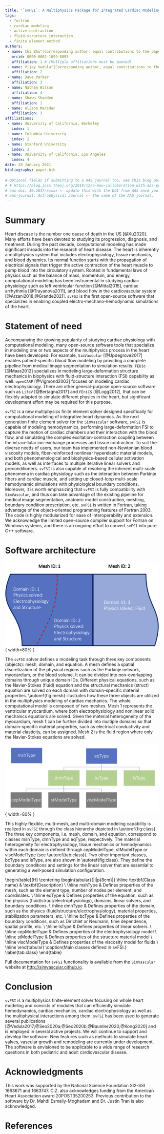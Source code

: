 ```yaml
---
title: '`svFSI`: A Multiphysics Package for Integrated Cardiac Modeling'
tags:
  - fortran
  - cardiac modeling
  - active contraction
  - fluid-structure interaction
  - finite element method
authors:
 - name: Chi Zhu^[Corresponding author, equal contributions to the paper]
   orcid: 0000-0002-1099-8893
   affiliation: 1 # (Multiple affiliations must be quoted)
 - name: Vijay Vedula^[Corresponding author, equal contributions to the paper]
   affiliation: 2
 - name: Dave Parker
   affiliation: 3
 - name: Nathan Wilson
   affiliation: 4
 - name: Shawn Shadden
   affiliation: 1
 - name: Alison Marsden
   affiliation: 3
affiliations:
 - name: University of California, Berkeley
   index: 1
 - name: Columbia University
   index: 2
 - name: Stanford University
   index: 3
 - name: University of California, Los Angeles
   index: 4
date: 20 January 2021
bibliography: paper.bib

# Optional fields if submitting to a AAS journal too, see this blog post:
# # https://blog.joss.theoj.org/2018/12/a-new-collaboration-with-aas-publishing
# aas-doi: 10.3847/xxxxx <- update this with the DOI from AAS once you know it.
# aas-journal: Astrophysical Journal <- The name of the AAS journal.
---
```


# Summary

Heart disease is the number one cause of death in the US [@Xu2020]. Many efforts have been devoted to studying its progression, diagnosis, and treatment. During the past decade, computational modeling has made significant inroads into the research of heart disease. The heart is inherently a multiphysics system that includes electrophysiology, tissue mechanics, and blood dynamics. Its normal function starts with the propagation of electrical signals that trigger the active contraction of the heart muscle to pump blood into the circulatory system. Rooted in fundamental laws of physics such as the balance of mass, momentum, and energy, computational modeling has been instrumental in studying cardiac physiology such as left ventricular function [@Mittal2015], cardiac arrhythmia [@Trayanova2011], and blood flow in the cardiovascular system [@Arzani2018;@Grande2021]. `svFSI` is the first open-source software that specializes in enabling coupled electro-mechano-hemodynamic simulations of the heart.

# Statement of need

Accompanying the growing popularity of studying cardiac physiology with computational modeling, many open-source software tools that specialize in modeling one or two aspects of the multiphysics process in the heart have been developed. For example, `SimVascular` [@Updegrove2017] enables patient-specific blood flow modeling by providing a complete pipeline from medical image segmentation to simulation results. `FEBio` [@Maas2012] specializes in modeling large-deformation structure mechanics in biophysics with fluid-structure interaction (FSI) capability as well. `openCARP` [@Vigmond2003] focuses on modeling cardiac electrophysiology. There are other general-purpose open-source software such as `LifeV` [@Bertagna2017] and `FEniCS` [@Logg2012], that can be flexibly adapted to simulate different physics in the heart, but significant development effort may be required for this purpose.

`svFSI` is a new multiphysics finite element solver designed specifically for computational modeling of integrative heart dynamics. As the next generation finite element solver for the `SimVascular` software, `svFSI` is capable of modeling hemodynamics, performing large-deformation FSI to capture the motion of cardiac chambers and their interaction with the blood flow, and simulating the complex excitation-contraction coupling between the intracellular ion-exchange processes and tissue contraction. To suit the diverse needs of users, our team has implemented non-Newtonian blood viscosity models, fiber-reinforced nonlinear hyperelastic material models, and both phenomenological and biophysics-based cellular activation models, as well as interfaces to multiple iterative linear solvers and preconditioners. `svFSI` is also capable of resolving the inherent multi-scale phenomena in cardiac physiology such as the interaction between Purkinje fibers and cardiac muscle, and setting up closed-loop multi-scale hemodynamic simulations with physiological boundary conditions. Moreover, it is worth emphasizing that `svFSI` is fully compatibility with `SimVascular`, and thus can take advantage of the existing pipeline for medical image segmentation, anatomic model construction, meshing, boundary condition prescription, etc. `svFSI` is written in Fortran, taking advantage of the object-oriented programming features of Fortran 2003. The code is highly modularized for ease of interoperability and extension. We acknowledge the limited open-source compiler support for Fortran on Windows systems, and there is an ongoing effort to convert `svFSI` into pure C++ software.

# Software architecture

![Illustration of a multi-mesh, multi-domain simulation configuration.\label{fig:mesh}](Mesh.png){ width=80% }

The `svFSI` solver defines a modeling task through three key components (objects): mesh, domain, and equation. A mesh defines a spatial discretization of the physical regions such as the Purkinje network, myocardium, or the blood volume. It can be divided into non-overlapping domains through unique domain IDs. Different physical equations, such as the Navier-Stokes (fluid) equation and the structural mechanics (struct) equation are solved on each domain with domain-specific material properties. \autoref{fig:mesh} illustrates how these three objects are utilized in the multiphysics modeling of cardiac mechanics. The whole computational model is composed of two meshes. Mesh 1 represents the ventricular myocardium, where both electrophysiology and nonlinear solid mechanics equations are solved. Given the material heterogeneity of the myocardium, mesh 1 can be further divided into multiple domains so that domain-specific material properties, such as electrical conductivity and material elasticity, can be assigned. Mesh 2 is the fluid region where only the Navier-Stokes equations are solved.

![Class hierarchy that constitutes a simulation. Description of each class is provided in \autoref{tab:class}. \label{fig:class}](Class.png){ width=80% }

This highly flexible, multi-mesh, and multi-domain modeling capability is realized in `svFSI` through the class hierarchy depicted in \autoref{fig:class}. The three key components, i.e. mesh, domain, and equation, correspond to classes mshType, dmnType and eqType, respectively. The material heterogeneity for electrophysiology, tissue mechanics or hemodynamics within each domain is defined through cepModelType, stModelType or viscModelType (see \autoref{tab:class}). Two other important classes, bcType and lsType, are also shown in \autoref{fig:class}. They define the boundary conditions and settings for the linear solver that are essential to generating a well-posed simulation configuration.

\begin{table}[H]
  \centering
  \begin{tabular}{|l|p{8cm}|}
  \hline
   \textbf{Class name} &  \textbf{Description}  \\ \hline
   mshType       &  Defines properties of the mesh, such as the element type, number of nodes per element, and coordinates. \\ \hline
   eqType        &  Defines properties of the equation, such as the physics (fluid/struct/electrophysiology), domains, linear solvers, and boundary conditions. \\ \hline
   dmnType       &  Defines properties of the domain, such as the physics (fluid/structure/electrophysiology), material properties, stabilization parameters, etc. \\ \hline
   bcType        &  Defines properties of the boundary conditions, such as Dirichlet or Neumann, time dependence, spatial profile, etc. \\ \hline
   lsType        &  Defines properties of linear solvers. \\ \hline
   cepModelType  &  Defines properties of the electrophysiology model \\ \hline
   stModelType   &  Defines properties of the structure material model \\ \hline
   viscModelType &  Defines properties of the viscosity model for fluids \\ \hline
  \end{tabular}
  \caption{Main classes defined in svFSI.}
  \label{tab:class}
\end{table}

Full documentation for `svFSI` functionality is available from the `SimVascular` website at http://simvascular.github.io.

# Conclusion
`svFSI` is a multiphysics finite-element solver focusing on whole heart modeling and consists of modules that can efficiently simulate hemodynamics, cardiac mechanics, cardiac electrophysiology as well as the multiphysical interactions among them. `svFSI` has been used to generate several publications [@Vedula2017;@Seo2020a;@Seo2020b;@Baumler2020;@Kong2020] and is employed in several active projects. We will continue to support and develop the software. New features such as methods to simulate heart valves, vascular growth and remodeling are currently under development. The software is envisioned to be applicable to a wide range of research questions in both pediatric and adult cardiovascular disease. 

# Acknowledgments

This work was supported by the National Science Foundation SI2-SSI 1663671 and 1663747. C.Z. also acknowledges funding from the American Heart Association award 20POST35200253. Previous contribution to the software by Dr. Mahdi Esmaily-Moghadam and Dr. Justin Tran is also acknowledged.

# References